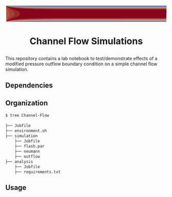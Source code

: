 <p align="center"> <img src="./icon.png" width="700" style="border:none;background:none;"/> </p>

# <p align="center"> Channel Flow Simulations </p>

This repository contains a lab notebook to test/demonstrate effects of a modified pressure outflow boundary condition on a simple channel flow simulation.

## Dependencies

## Organization

```
$ tree Channel-Flow

├── Jobfile
├── environment.sh
├── simulation
    ├── Jobfile
    ├── flash.par
    ├── neumann
    ├── outflow
├── analysis
    ├── Jobfile
    ├── requirements.txt
```

## Usage

